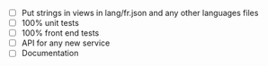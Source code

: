 - [ ] Put strings in views in lang/fr.json and any other languages files
- [ ] 100% unit tests
- [ ] 100% front end tests
- [ ] API for any new service
- [ ] Documentation

